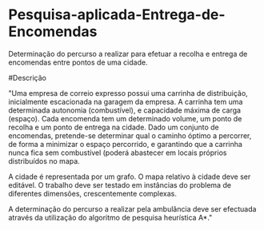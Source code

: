 # Pesquisa-aplicada-Entrega-de-Encomendas
Determinação do percurso a realizar para efetuar a recolha e entrega de encomendas entre pontos de uma cidade.

#Descrição

"Uma empresa de correio expresso possui uma carrinha de distribuição, inicialmente escacionada na garagem da empresa. A carrinha tem uma determinada autonomia (combustível), e capacidade máxima de carga (espaço). Cada encomenda tem um determinado volume, um ponto de recolha e um ponto de entrega na cidade. Dado um conjunto de encomendas, pretende-se determinar qual o caminho óptimo a percorrer, de forma a minimizar o espaço percorrido, e garantindo que a carrinha nunca fica sem combustível (poderá abastecer em locais próprios distribuídos no mapa.

A cidade é representada por um grafo. O mapa relativo à cidade deve ser editável. O trabalho deve ser testado em instâncias do problema de diferentes dimensões, crescentemente complexas.

A determinação do percurso a realizar pela ambulância deve ser efectuada através da utilização do algoritmo de pesquisa heurística A*."
